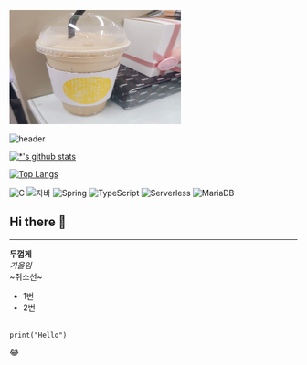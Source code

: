 <img src='images/KakaoTalk_20230524_134358382.jpg' width=300 height=200> </img>


![header](https://capsule-render.vercel.app/api?type=egg&color=auto&height=300&section=header&text=노숨숨%&fontSize=90&animation=blink)

[![*'s github stats](https://github-readme-stats.vercel.app/api?username=NohSoomi)](https://github.com/NohSoomi)

[![Top Langs](https://github-readme-stats.vercel.app/api/top-langs/?username=NohSoomi)](https://github.com/NohSoomi/github-readme-stats)

![C](https://img.shields.io/badge/-C-123456?style=flat-square&logo=C&logoColor=black)
![자바](https://img.shields.io/badge/-자바-007396?style=flat&logo=Java&logoColor=ffffff)
![Spring](https://img.shields.io/badge/-Spring-6DB33F?style=for-the-badge&logo=Spring&logoColor=white)
![TypeScript](https://img.shields.io/badge/-TypeScript-3178C6?style=flat-square&logo=TypeScript&logoColor=white)
![Serverless](https://img.shields.io/badge/-Serverless-FD5750?style=flat-square&logo=Serverless&logoColor=magenta)
![MariaDB](https://img.shields.io/badge/-MariaDB-1F305F?style=flat-square&logo=mariadb&logoColor=white)



## Hi there 👋

---

**두껍게**<br>
*기울임*<br>
~취소선~<br>

* 1번
* 2번

```

print("Hello")
```
:joy:

